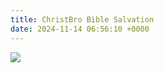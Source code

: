 ```yaml
---
title: ChristBro Bible Salvation
date: 2024-11-14 06:56:10 +0000
---
```


![](/5df3e1d5f85fdcdc22e400692ed842a7.jpeg)